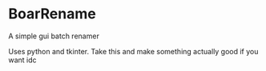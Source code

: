 # BoarRename
A simple gui batch renamer

Uses python and tkinter. Take this and make something actually good if you want idc
